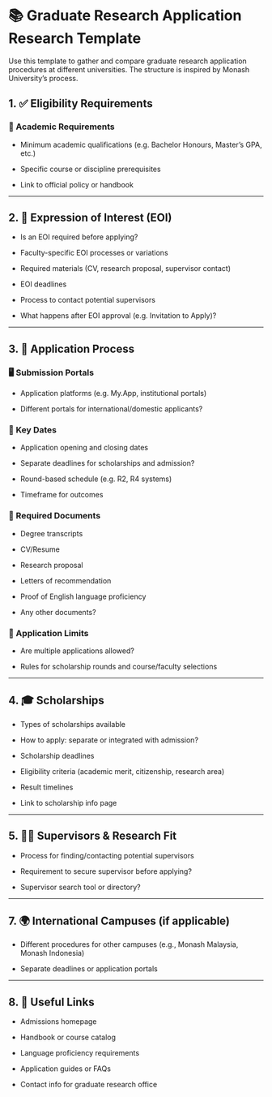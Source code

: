# 📚 Graduate Research Application Research Template

Use this template to gather and compare graduate research application procedures at different universities. The structure is inspired by Monash University’s process.

## 1. ✅ Eligibility Requirements

### 📘 Academic Requirements

- Minimum academic qualifications (e.g. Bachelor Honours, Master’s GPA, etc.)
    
- Specific course or discipline prerequisites
    
- Link to official policy or handbook


---
## 2. 📩 Expression of Interest (EOI)

- Is an EOI required before applying?
    
- Faculty-specific EOI processes or variations
    
- Required materials (CV, research proposal, supervisor contact)
    
- EOI deadlines
    
- Process to contact potential supervisors
    
- What happens after EOI approval (e.g. Invitation to Apply)?
    

---

## 3. 📝 Application Process

### 🖥️ Submission Portals

- Application platforms (e.g. My.App, institutional portals)
    
- Different portals for international/domestic applicants?
    

### 📅 Key Dates

- Application opening and closing dates
    
- Separate deadlines for scholarships and admission?
    
- Round-based schedule (e.g. R2, R4 systems)
    
- Timeframe for outcomes
    

### 📎 Required Documents

- Degree transcripts
    
- CV/Resume
    
- Research proposal
    
- Letters of recommendation
    
- Proof of English language proficiency
    
- Any other documents?
    

### 🔁 Application Limits

- Are multiple applications allowed?
    
- Rules for scholarship rounds and course/faculty selections
    

---

## 4. 🎓 Scholarships

- Types of scholarships available
    
- How to apply: separate or integrated with admission?
    
- Scholarship deadlines
    
- Eligibility criteria (academic merit, citizenship, research area)
    
- Result timelines
    
- Link to scholarship info page
    

---

## 5. 🧑‍🏫 Supervisors & Research Fit

- Process for finding/contacting potential supervisors
    
- Requirement to secure supervisor before applying?
    
- Supervisor search tool or directory?
    

---

## 7. 🌍 International Campuses (if applicable)

- Different procedures for other campuses (e.g., Monash Malaysia, Monash Indonesia)
    
- Separate deadlines or application portals
    

---

## 8. 🔗 Useful Links

- Admissions homepage
    
- Handbook or course catalog
    
- Language proficiency requirements
    
- Application guides or FAQs
    
- Contact info for graduate research office